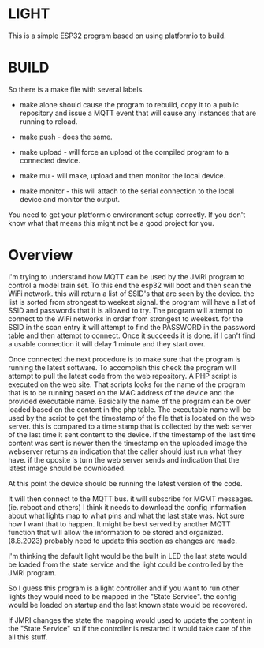 # LIGHT

This is a simple ESP32 program based on using platformio to build.

# BUILD

So there is a make file with several labels.

- make alone should cause the program to rebuild, copy it to a public repository and issue a MQTT event that
will cause any instances that are running to reload.

- make push - does the same.
- make upload - will force an upload ot the compiled program to a connected device.
- make mu - will make, upload and then monitor the local device.
- make monitor - this will attach to the serial connection to the local device and monitor the output.


You need to get your platformio environment setup correctly. If you don't know what that means this might
not be a good project for you.

# Overview

I'm trying to understand how MQTT can be used by the JMRI program to control a model train set.
To this end the esp32 will boot and then scan the WiFi network.  this will return a list of SSID's that are
seen by the device.  the list is sorted from strongest to weekest signal.  the program will have a list of SSID and passwords that it is allowed to try.  The program will attempt to connect to the WiFi networks in order from strongest to weekest.  for the SSID in the scan entry it will attempt to find the PASSWORD in the password table and then attempt to connect.  Once it succeeds it is done.  if I can't find a usable connection it will delay 1 minute and they start over.

Once connected the next procedure is to make sure that the program is running the latest software.  To accomplish this check the program will attempt to pull the latest code from the web repository.  A PHP script is executed on the web site.  That scripts looks for the name of the program that is to be running based on the MAC address of the device and the provided executable name.  Basically the name of the program can be over loaded based on the content in the php table.   The executable name will be used by the script to get the timestamp of the file that is located on the web server.  this is compared to a time stamp that is collected by the web server of the last time it sent content to the device.  if the timestamp of the last time content was sent is newer then the timestamp on the uploaded image the webserver returns an indication that the caller should just run what they have.  if the oposite is turn the web server sends and indication that the latest image should be downloaded.

At this point the device should be running the latest version of the code.

It will then connect to the MQTT bus. it will subscribe for MGMT messages.(ie. reboot and others) I think it needs to download the config information about what lights map to what pins and what the last state was.  Not sure how I want that to happen.  It might be best served by another MQTT function that will allow the information to be stored and organized.(8.8.2023) probably need to update this section as changes are made.

I'm thinking the default light would be the built in LED the last state would be loaded from the state service and the light could be controlled by the JMRI program.

So I guess this program is a light controller and if you want to run other lights they would need to be mapped in the "State Service".  the config would be loaded on startup and the last known state would be recovered.

If JMRI changes the state the mapping would used to update the content in the "State Service" so if the controller is restarted it would take care of the all this stuff.

